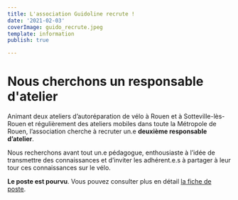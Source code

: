 ```yaml
---
title: L'association Guidoline recrute !
date: '2021-02-03'
coverImage: guido_recrute.jpeg
template: information
publish: true

---
```

# Nous cherchons un responsable d'atelier

Animant deux ateliers d’autoréparation de vélo à Rouen et à Sotteville-lès-Rouen et régulièrement des ateliers mobiles dans toute la Métropole de Rouen, l’association cherche à recruter un.e **deuxième responsable d’atelier**.

Nous recherchons avant tout un.e pédagogue, enthousiaste à l’idée de transmettre des connaissances et d’inviter les adhérent.e.s à partager à leur tour ces connaissances sur le vélo.

**Le poste est pourvu**. Vous pouvez consulter plus en détail [la fiche de poste](https://drive.google.com/file/d/1nY7929tSY5FVxtLbhONw0eGPrO00Hf6R/view?usp=sharing).